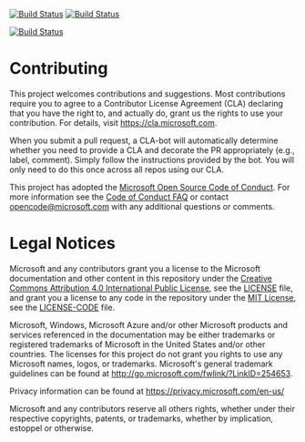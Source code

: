 [![Build Status](https://dev.azure.com/ngsk/javapro/_apis/build/status/ngwakevin.pipelines-java%20(1)?branchName=master)](https://dev.azure.com/ngsk/javapro/_build/latest?definitionId=3&branchName=master)
[![Build Status](https://dev.azure.com/caicou4eva/NewPipeLinePJ/_apis/build/status/ngwakevin.pipelines-java?branchName=master)](https://dev.azure.com/caicou4eva/NewPipeLinePJ/_build/latest?definitionId=3&branchName=master)

[![Build Status](https://dev.azure.com/nattyact/NewDev/_apis/build/status/ngwakevin.pipelines-java?branchName=master)](https://dev.azure.com/nattyact/NewDev/_build/latest?definitionId=1&branchName=master)
# Contributing

This project welcomes contributions and suggestions.  Most contributions require you to agree to a
Contributor License Agreement (CLA) declaring that you have the right to, and actually do, grant us
the rights to use your contribution. For details, visit https://cla.microsoft.com.

When you submit a pull request, a CLA-bot will automatically determine whether you need to provide
a CLA and decorate the PR appropriately (e.g., label, comment). Simply follow the instructions
provided by the bot. You will only need to do this once across all repos using our CLA.

This project has adopted the [Microsoft Open Source Code of Conduct](https://opensource.microsoft.com/codeofconduct/).
For more information see the [Code of Conduct FAQ](https://opensource.microsoft.com/codeofconduct/faq/) or
contact [opencode@microsoft.com](mailto:opencode@microsoft.com) with any additional questions or comments.

# Legal Notices

Microsoft and any contributors grant you a license to the Microsoft documentation and other content
in this repository under the [Creative Commons Attribution 4.0 International Public License](https://creativecommons.org/licenses/by/4.0/legalcode),
see the [LICENSE](LICENSE) file, and grant you a license to any code in the repository under the [MIT License](https://opensource.org/licenses/MIT), see the
[LICENSE-CODE](LICENSE-CODE) file.

Microsoft, Windows, Microsoft Azure and/or other Microsoft products and services referenced in the documentation
may be either trademarks or registered trademarks of Microsoft in the United States and/or other countries.
The licenses for this project do not grant you rights to use any Microsoft names, logos, or trademarks.
Microsoft's general trademark guidelines can be found at http://go.microsoft.com/fwlink/?LinkID=254653.

Privacy information can be found at https://privacy.microsoft.com/en-us/

Microsoft and any contributors reserve all others rights, whether under their respective copyrights, patents,
or trademarks, whether by implication, estoppel or otherwise.
